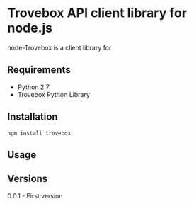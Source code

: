 # Trovebox API client library for node.js

node-Trovebox is a client library for 

## Requirements
* Python 2.7
* Trovebox Python Library 

## Installation

    npm install trovebox 

## Usage

## Versions

0.0.1 - First version
